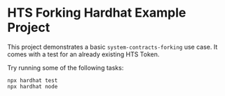# HTS Forking Hardhat Example Project

This project demonstrates a basic `system-contracts-forking` use case.
It comes with a test for an already existing HTS Token.

Try running some of the following tasks:

```shell
npx hardhat test
npx hardhat node
```
